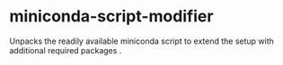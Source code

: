 # miniconda-script-modifier
Unpacks the readily available miniconda script to extend the setup with additional required packages .

